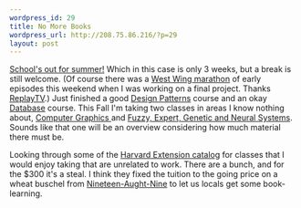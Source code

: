 ```yaml
--- 
wordpress_id: 29
title: No More Books
wordpress_url: http://208.75.86.216/?p=29
layout: post
---
```

<a href="http://users.cis.net/sammy/school.htm">School's out for summer!</a> Which in this case is only 3 weeks, but a break is still welcome. (Of course there was a <a href="http://www.bravotv.com/The_West_Wing/">West Wing marathon</a> of early episodes this weekend when I was working on a final project. Thanks <a href="http://www.replaytv.com">ReplayTV</a>.) Just finished a good <a href="http://people.bu.edu/rom/syllabi/cs579/cs579summer.htm">Design Patterns</a> course and an okay <a href="http://people.bu.edu/kalathur/cs665_summer_03/metcs665.htm">Database</a> course. This Fall I'm taking two classes in areas I know nothing about,  <a href="http://courses.dce.harvard.edu/~cscie234/">Computer Graphics </a> and <a href="http://metcs.bu.edu/~ebraude/767/sl767.htm">Fuzzy, Expert, Genetic and Neural Systems</a>. Sounds like that one will be an overview considering how much material there must be.

Looking through some of the <a href="http://www.extension.harvard.edu/2003-04/courses/default.jsp">Harvard Extension catalog</a> for classes that I would enjoy taking that are unrelated to work. There are a bunch, and for the $300 it's a steal. I think they fixed the tuition to the going price on a wheat buschel from <a href="http://www.extension.harvard.edu/2003-04/about/message.jsp">Nineteen-Aught-Nine</a> to let us locals get some book-learning.
